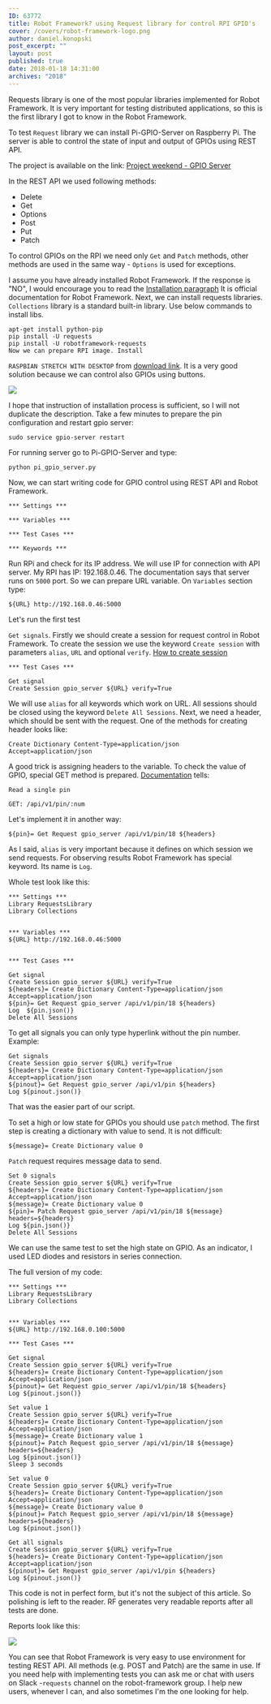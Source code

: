 ```yaml
---
ID: 63772
title: Robot Framework? using Request library for control RPI GPIO's
cover: /covers/robot-framework-logo.png
author: daniel.konopski
post_excerpt: ""
layout: post
published: true
date: 2018-01-18 14:31:00
archives: "2018"
---
```

Requests library is one of the most popular libraries implemented for Robot Framework. It is very important for testing distributed applications, so this is the first library I got to know in the Robot Framework.

To test `Request` library we can install Pi-GPIO-Server on Raspberry Pi. The server is able to control the state of input and output of GPIOs using REST API.

The project is available on the link: [Project weekend - GPIO Server][1]

In the REST API we used following methods:

- Delete
- Get
- Options
- Post
- Put
- Patch

To control GPIOs on the RPI we need only `Get` and `Patch` methods, other methods are used in the same way - `Options` is used for exceptions.

I assume you have already installed Robot Framework. If the response is "NO", I would encourage you to read the [Installation paragraph][2] It is official documentation for Robot Framework. Next, we can install requests libraries. `Collections` library is a standard built-in library. Use below commands to install libs.

```
apt-get install python-pip
pip install -U requests
pip install -U robotframework-requests
Now we can prepare RPI image. Install
```

`RASPBIAN STRETCH WITH DESKTOP` from [download link][3]. It is a very good solution because we can control also GPIOs using buttons.

![](/img/web_browser_control.png)

I hope that instruction of installation process is sufficient, so I will not duplicate the description. Take a few minutes to prepare the pin configuration and restart gpio server:

```
sudo service gpio-server restart
```

For running server go to Pi-GPIO-Server and type:

```
python pi_gpio_server.py
```

Now, we can start writing code for GPIO control using REST API and Robot Framework.

```
*** Settings ***

*** Variables ***

*** Test Cases ***

*** Keywords ***
```

Run RPi and check for its IP address. We will use IP for connection with API server. My RPI has IP: 192.168.0.46. The documentation says that server runs on `5000` port. So we can prepare URL variable. On `Variables` section type:

```
${URL} http://192.168.0.46:5000
```

Let's run the first test

`Get signals`. Firstly we should create a session for request control in Robot Framework. To create the session we use the keyword `Create session` with parameters `alias`, `URL` and optional `verify`. [How to create session][5]

```
*** Test Cases ***

Get signal
Create Session gpio_server ${URL} verify=True
```

We will use `alias` for all keywords which work on URL. All sessions should be closed using the keyword `Delete All Sessions`. Next, we need a header, which should be sent with the request. One of the methods for creating header looks like:

```
Create Dictionary Content-Type=application/json Accept=application/json
```

A good trick is assigning headers to the variable. To check the value of GPIO, special GET method is prepared. [Documentation][6] tells:

```
Read a single pin

GET: /api/v1/pin/:num
```

Let's implement it in another way:

```
${pin}= Get Request gpio_server /api/v1/pin/18 ${headers}
```

As I said, `alias` is very important because it defines on which session we send requests. For observing results Robot Framework has special keyword. Its name is `Log`.

Whole test look like this:

```
*** Settings ***
Library RequestsLibrary
Library Collections


*** Variables ***
${URL} http://192.168.0.46:5000


*** Test Cases ***

Get signal
Create Session gpio_server ${URL} verify=True
${headers}= Create Dictionary Content-Type=application/json Accept=application/json
${pin}= Get Request gpio_server /api/v1/pin/18 ${headers}
Log  ${pin.json()}
Delete All Sessions
```

To get all signals you can only type hyperlink without the pin number. Example:

```
Get signals
Create Session gpio_server ${URL} verify=True
${headers}= Create Dictionary Content-Type=application/json Accept=application/json
${pinout}= Get Request gpio_server /api/v1/pin ${headers}
Log ${pinout.json()}
```

That was the easier part of our script.

To set a high or low state for GPIOs you should use `patch` method. The first step is creating a dictionary with value to send. It is not difficult:

```
${message}= Create Dictionary value 0
```

`Patch` request requires message data to send.

```
Set 0 signals
Create Session gpio_server ${URL} verify=True
${headers}= Create Dictionary Content-Type=application/json Accept=application/json
${message}= Create Dictionary value 0
${pin}= Patch Request gpio_server /api/v1/pin/18 ${message} headers=${headers}
Log ${pin.json()}
Delete All Sessions
```

We can use the same test to set the high state on GPIO. As an indicator, I used LED diodes and resistors in series connection.

The full version of my code:

```
*** Settings ***
Library RequestsLibrary
Library Collections


*** Variables ***
${URL} http://192.168.0.100:5000

*** Test Cases ***

Get signal
Create Session gpio_server ${URL} verify=True
${headers}= Create Dictionary Content-Type=application/json Accept=application/json
${pinout}= Get Request gpio_server /api/v1/pin/18 ${headers}
Log ${pinout.json()}

Set value 1
Create Session gpio_server ${URL} verify=True
${headers}= Create Dictionary Content-Type=application/json Accept=application/json
${message}= Create Dictionary value 1
${pinout}= Patch Request gpio_server /api/v1/pin/18 ${message} headers=${headers}
Log ${pinout.json()}
Sleep 3 seconds

Set value 0
Create Session gpio_server ${URL} verify=True
${headers}= Create Dictionary Content-Type=application/json Accept=application/json
${message}= Create Dictionary value 0
${pinout}= Patch Request gpio_server /api/v1/pin/18 ${message} headers=${headers}
Log ${pinout.json()}

Get all signals
Create Session gpio_server ${URL} verify=True
${headers}= Create Dictionary Content-Type=application/json Accept=application/json
${pinout}= Get Request gpio_server /api/v1/pin ${headers}
Log ${pinout.json()}
```

This code is not in perfect form, but it's not the subject of this article. So polishing is left to the reader. RF generates very readable reports after all tests are done.

Reports look like this:


![](/img/report.png)

You can see that Robot Framework is very easy to use environment for testing REST API. All methods (e.g. POST and Patch) are the same in use. If you need help with implementing tests you can ask me or chat with users on Slack -`requests` channel on the robot-framework group. I help new users, whenever I can, and also sometimes I'm the one looking for help.

 [1]: https://github.com/projectweekend/Pi-GPIO-Server
 [2]: http://robotframework.org/robotframework/latest/RobotFrameworkUserGuide.html#installation-instructions
 [3]: https://www.raspberrypi.org/downloads/
 [5]: http://bulkan.github.io/robotframework-requests/#Create%20Session
 [6]: https://github.com/projectweekend/Pi-GPIO-Server#read-a-single-pin
